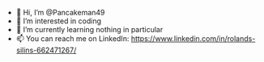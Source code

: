 - 👋 Hi, I’m @Pancakeman49
- 👀 I’m interested in coding 
- 🌱 I’m currently learning nothing in particular
- 📫 You can reach me on LinkedIn: https://www.linkedin.com/in/rolands-silins-662471267/
